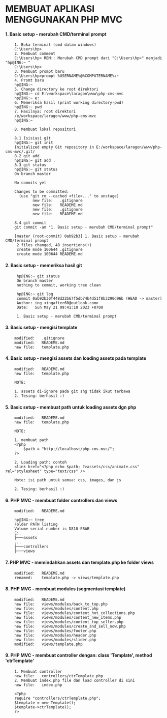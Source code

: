 # MEMBUAT APLIKASI MENGGUNAKAN PHP MVC


#### 1. Basic setup - merubah CMD/terminal prompt

        1. Buka terminal (cmd dalam windows)
        C:\Users\hp> 
        2. Membuat comment
        C:\Users\hp> REM:: Merubah CMD prompt dari "C:\Users\hp>" menjadi "hp@ING:~ "
        C:\Users\hp>
        3. Membuat prompt baru
        C:\Users\hp>prompt %USERNAME%@%COMPUTERNAME%:~
        4. Promt baru
        hp@ING:~
        5. Change directory ke root direktori
        hp@ING:~ cd E:\workspace\laragon\www\php-cms-mvc
        hp@ING:~ e:
        6. Memeriksa hasil (print working directory-pwd)
        hp@ING:~ pwd
        7. Hasilnya: root direktori
        /e/workspace/laragon/www/php-cms-mvc
        hp@ING:~

        8. Membuat lokal repositori

        8.1 Isisiasi git
        hp@ING:~ git init
        Initialized empty Git repository in E:/workspace/laragon/www/php-cms-mvc/.git/
        8.2 git add 
        hp@ING:~ git add .
        8.3 git status
        hp@ING:~ git status
        On branch master

        No commits yet

        Changes to be committed:
          (use "git rm --cached <file>..." to unstage)
                new file:   .gitignore
                new file:   READEME.md
                new file:   .gitignore
                new file:   READEME.md

        8.4 git commit
        git commit -am "1. Basic setup - merubah CMD/terminal prompt"

        [master (root-commit) 0ab92b3] 1. Basic setup - merubah CMD/terminal prompt
         2 files changed, 48 insertions(+)
         create mode 100644 .gitignore
         create mode 100644 READEME.md


#### 2. Basic setup - memeriksa hasil git

         hp@ING:~ git status
         On branch master
         nothing to commit, working tree clean

         hp@ING:~ git log
         commit 0ab92b30f448d22b67f5db74b4d51f8b3290d96b (HEAD -> master)
         Author: ing <ingafter60@outlook.com>
         Date:   Sun May 21 09:41:10 2023 +0700

         1. Basic setup - merubah CMD/terminal prompt


#### 3. Basic setup - mengisi template

        modified:   .gitignore
        modified:   READEME.md
        new file:   template.php


#### 4. Basic setup - mengisi assets dan loading assets pada template

        modified:   READEME.md
        new file:   template.php

        NOTE:

        1. assets di-ignore pada git shg tidak ikut terbawa
        2. Tesing: berhasil :)


#### 5. Basic setup - membuat path untuk loading assets dgn php

        modified:   READEME.md
        new file:   template.php

        NOTE:

        1. membuat path
        <?php  
        	$path = "http://localhost/php-cms-mvc/";
        ?>

        2. Loading path: contoh
        <link href="<?php echo $path; ?>assets/css/animate.css" rel="stylesheet" type="text/css" />

        Note: isi path untuk semua: css, images, dan js

        2. Tesing: berhasil :)


#### 6. PHP MVC - membuat folder controllers dan views

        modified:   READEME.md

        hp@ING:~ tree
        Folder PATH listing
        Volume serial number is D810-E8AB
        E:.
        ├───assets
        ...
        ├───controllers
        ├───views


#### 7. PHP MVC - memindahkan assets dan template.php ke folder views

        modified:   READEME.md
        renamed:    template.php -> views/template.php


#### 8. PHP MVC - membuat modules (segmentasi template)

        modified:   READEME.md
        new file:   views/modules/back_to_top.php
        new file:   views/modules/content.php
        new file:   views/modules/content_hot_collections.php
        new file:   views/modules/content_new_items.php
        new file:   views/modules/content_top_seller.php
        new file:   views/modules/create_and_sell_now.php
        new file:   views/modules/footer.php
        new file:   views/modules/header.php
        new file:   views/modules/slider.php
        modified:   views/template.php


#### 9. PHP MVC - membuat controller dengan: class 'Template', method 'ctrTemplate'

        1. Membuat controller
        new file:   controllers/ctrTemplate.php
        2. Membuat index.php file dan load controller di sini
        new file:   index.php

        <?php  
        require "controllers/ctrTemplate.php";
        $template = new Template();
        $template->ctrTemplate();
        ?>
